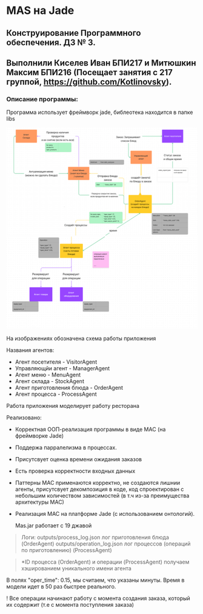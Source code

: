 # MAS на Jade
## Конструирование Программного обеспечения. ДЗ № 3.
## Выполнили Киселев Иван БПИ217 и Митюшкин Максим БПИ216 (Посещает занятия с 217 группой, https://github.com/Kotlinovsky).

### Описание программы:
Программа использует фреймворк jade, библеотека находится в папке libs

![img.png](images/diagram_pt_1.png)
![img_1.png](images/diagram_pt_2.png)

На изображениях обозначена схема работы приложения

Названия агентов:

- Агент посетителя - VisitorAgent
- Управляющйи агент - ManagerAgent
- Агент меню - MenuAgent
- Агент склада - StockAgent
- Агент приготовления блюда - OrderAgent
- Агент процесса - ProcessAgent


Работа приложения моделирует работу ресторана

Реализовано:

- Корректная ООП-реализация программы в виде МАС (на фреймворке Jade)
- Поддержа парралелизма в процессах.
- Присутсвует оценка времени ожидания заказов
- Есть проверка корректности входных данных
- Паттерны МАС применаются корректно, не создаются лишнии агенты, присутсвует декомпозиция в коде, код спроектирован с небольшим количеством зависимостей (в т.ч из-за преимущества архитектуры МАС)
- Реализация МАС на платформе Jade (с использованием онтологий).


  Mas.jar работает с 19 джавой

> Логи:
> outputs/process_log.json лог приготовления блюда (OrderAgent)
> outputs/operation_log.json лог процессов (операций по приготовлению) (ProcessAgent)


> *ID процесса (OrderAgent) и операции (ProcessAgent) получаем хэшированием уникального имени агента

В полях "oper_time": 0.15, мы считаем, что указаны минуты. Время в модели идет в 50 раз быстрее реального.

! Все операции начинают работу с момента создания заказа, который их содержит (т.е с момента поступления заказа)





